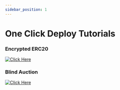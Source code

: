 ```yaml
---
sidebar_position: 1
---
```


# One Click Deploy Tutorials

### Encrypted ERC20


[![Click Here](https://img.shields.io/badge/Compile%20and%20deploy%20on%20remix-6a0dad?style=for-the-badge&logo=bitcoin&logoColor=white)](https://remix.ethereum.org/#url=https://github.com/RizeLabs/encifher-docs/blob/main/contracts/EncryptedERC20.sol&autoCompile=true&lang=en&optimize=false&runs=200&evmVersion=null&version=soljson-v0.8.26+commit.8a97fa7a.js)


### Blind Auction

[![Click Here](https://img.shields.io/badge/Compile%20and%20deploy%20on%20remix-6a0dad?style=for-the-badge&logo=bitcoin&logoColor=white)](https://remix.ethereum.org/#url=https://github.com/RizeLabs/encifher-docs/blob/main/contracts/BlindAuction.sol&autoCompile=true&lang=en&optimize=false&runs=200&evmVersion=null&version=soljson-v0.8.26+commit.8a97fa7a.js)
